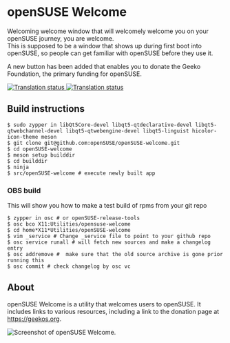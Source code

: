 # openSUSE Welcome
Welcoming welcome window that will welcomely welcome you on your openSUSE journey, you are welcome.  
This is supposed to be a window that shows up during first boot into openSUSE, so people can get familiar with openSUSE before they use it.

A new button has been added that enables you to donate the Geeko Foundation, the primary funding for openSUSE.


<a href="https://l10n.opensuse.org/engage/opensuse-welcome/?utm_source=widget">
<img src="https://l10n.opensuse.org/widgets/opensuse-welcome/-/master/svg-badge.svg" alt="Translation status" />
</a>

<a href="https://l10n.opensuse.org/engage/opensuse-welcome/?utm_source=widget">
<img src="https://l10n.opensuse.org/widgets/opensuse-welcome/-/master/multi-blue.svg" alt="Translation status" />
</a>

## Build instructions

```
$ sudo zypper in libQt5Core-devel libqt5-qtdeclarative-devel libqt5-qtwebchannel-devel libqt5-qtwebengine-devel libqt5-linguist hicolor-icon-theme meson
$ git clone git@github.com:openSUSE/openSUSE-welcome.git
$ cd openSUSE-welcome
$ meson setup builddir
$ cd builddir
$ ninja
$ src/openSUSE-welcome # execute newly built app
```

### OBS build

This will show you how to make a test build of rpms from your git repo
```
$ zypper in osc # or openSUSE-release-tools
$ osc bco X11:Utilities/opensuse-welcome
$ cd home*X11*Utilities/openSUSE-welcome
$ vim _service # Change _service file to point to your github repo
$ osc service runall # will fetch new sources and make a changelog entry
$ osc addremove #  make sure that the old source archive is gone prior running this
$ osc commit # check changelog by osc vc
```

## About

openSUSE Welcome is a utility that welcomes users to openSUSE. It includes links to various resources, 
including a link to the donation page at https://geekos.org.

![Screenshot of openSUSE Welcome.](https://github.com/openSUSE/openSUSE-welcome/blob/master/Welcome.png)
